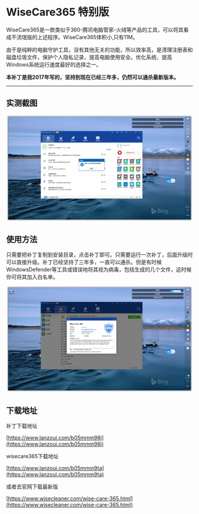 # WiseCare365 特别版

WiseCare365是一款类似于360-腾讯电脑管家-火绒等产品的工具，可以将其看成不流氓版的上述程序。WiseCare365体积小,只有11M。

由于是纯粹的电脑守护工具，没有其他无关的功能，所以效率高，是清理注册表和磁盘垃圾文件，保护个人隐私记录，提高电脑使用安全。优化系统、提高Windows系统运行速度最好的选择之一。

**本补丁是我2017年写的，坚持到现在已经三年多，仍然可以通杀最新版本。**

---

## 实测截图

![wisecare365](img/wisecare365.png)

## 使用方法

只需要把补丁复制到安装目录，点击补丁即可。只需要运行一次补丁，后面升级时可以直接升级。补丁已经坚持了三年多，一直可以通杀。但是有时候WindowsDefender等工具或错误地将其视为病毒，包括生成的几个文件，这时候你可将其加入白名单。

![wisecare365](img/wisecare_about.png)

## 下载地址

补丁下载地址

[https://www.lanzoui.com/b05mmm98j](https://www.lanzoui.com/b05mmm98j)

wisecare365下载地址

[https://www.lanzoui.com/b05mmm9ta](https://www.lanzoui.com/b05mmm9ta)

或者去官网下载最新版

[https://www.wisecleaner.com/wise-care-365.html](https://www.wisecleaner.com/wise-care-365.html)